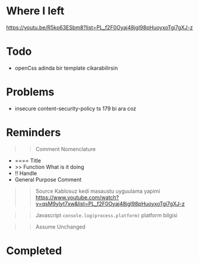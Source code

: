 # Where I left
https://youtu.be/R5ko63ESbm8?list=PL_f2F0Oyaj48jgl98pHuoyxoTgi7gXJ-z

# Todo
- openCss adinda bir template cikarabilirsin 

# Problems
- insecure content-security-policy ts 179 bi ara coz

# Reminders
>> Comment Nomenclature
- <prefix> ==== Title
- <prefix> >> Function What is it doing
- <prefix> !! Handle
- <prefix> General Purpose Comment


>> Source
Kablosuz kedi masaustu uyguulama yapimi
https://www.youtube.com/watch?v=qsM9ylyt7xw&list=PL_f2F0Oyaj48jgl98pHuoyxoTgi7gXJ-z

>> Javascript
`console.log(process.platform)` platform bilgisi

>> Assume Unchanged

# Completed